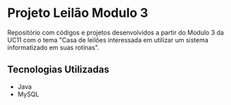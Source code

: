 # Projeto Leilão Modulo 3 
Repositório com códigos e projetos desenvolvidos a partir do Modulo 3 da UC11 com o tema "Casa de leilões interessada em utilizar um sistema informatizado em suas rotinas".

## Tecnologias Utilizadas

- Java
- MySQL
